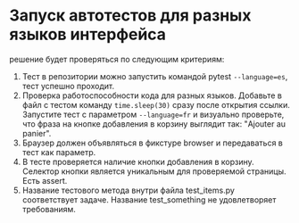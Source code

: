 # Запуск автотестов для разных языков интерфейса
решение будет проверяться по следующим критериям:

1) Тест в репозитории можно запустить командой pytest `--language=es`, тест успешно проходит.
2) Проверка работоспособности кода для разных языков. Добавьте в файл с тестом команду `time.sleep(30)` сразу после открытия ссылки. Запустите тест с параметром `--language=fr` и визуально проверьте, что фраза на кнопке добавления в корзину выглядит так: "Ajouter au panier".
3) Браузер должен объявляться в фикстуре browser и передаваться в тест как параметр.
4) В тесте проверяется наличие кнопки добавления в корзину. Селектор кнопки является уникальным для проверяемой страницы. Есть assert.
5) Название тестового метода внутри файла test_items.py соответствует задаче. Название test_something не удовлетворяет требованиям.